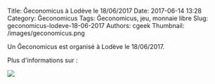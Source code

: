 Title: Ğeconomicus à Lodève le 18/06/2017
Date: 2017-06-14 13:28
Category: Ğeconomicus
Tags: Ğeconomicus, jeu, monnaie libre
Slug: geconomicus-lodeve-18-06-2017
Authors: cgeek
Thumbnail: /images/geconomicus.png

Un Ğeconomicus est organisé à Lodève le 18/06/2017.

Plus d'informations sur :

[![](../images/evenements/geconomicus-lodeve.jpg)](https://www.monnaielibreoccitanie.org/event/jeu-geconomicus-a-lodeve/)